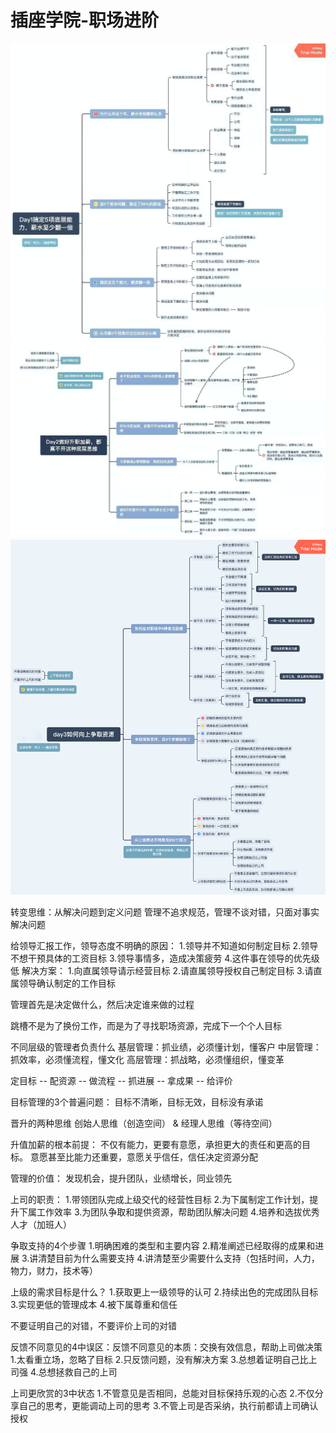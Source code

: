 ﻿# 插座学院-职场进阶
![avatar](../../images/booknotes/职场进阶day1.png)
![avatar](../../images/booknotes/职场进阶day2.png)
![avatar](../../images/booknotes/职场进阶day3.png)

转变思维：从解决问题到定义问题
管理不追求规范，管理不谈对错，只面对事实解决问题

给领导汇报工作，领导态度不明确的原因：
1.领导并不知道如何制定目标
2.领导不想干预具体的工资目标
3.领导事情多，造成决策疲劳
4.这件事在领导的优先级低
解决方案：
1.向直属领导请示经营目标
2.请直属领导授权自己制定目标
3.请直属领导确认制定的工作目标

管理首先是决定做什么，然后决定谁来做的过程

跳槽不是为了换份工作，而是为了寻找职场资源，完成下一个个人目标

不同层级的管理者负责什么
基层管理：抓业绩，必须懂计划，懂客户
中层管理：抓效率，必须懂流程，懂文化
高层管理：抓战略，必须懂组织，懂变革

定目标 -- 配资源 -- 做流程 -- 抓进展 -- 拿成果 -- 给评价

目标管理的3个普遍问题：
目标不清晰，目标无效，目标没有承诺

晋升的两种思维
创始人思维（创造空间） & 经理人思维（等待空间）

升值加薪的根本前提：
不仅有能力，更要有意愿，承担更大的责任和更高的目标。
意愿甚至比能力还重要，意愿关乎信任，信任决定资源分配

管理的价值：
发现机会，提升团队，业绩增长，同业领先

上司的职责：
1.带领团队完成上级交代的经营性目标
2.为下属制定工作计划，提升下属工作效率
3.为团队争取和提供资源，帮助团队解决问题
4.培养和选拔优秀人才（加班人）

争取支持的4个步骤
1.明确困难的类型和主要内容
2.精准阐述已经取得的成果和进展
3.讲清楚目前为什么需要支持
4.讲清楚至少需要什么支持（包括时间，人力，物力，财力，技术等）

上级的需求目标是什么？
1.获取更上一级领导的认可
2.持续出色的完成团队目标
3.实现更低的管理成本
4.被下属尊重和信任

不要证明自己的对错，不要评价上司的对错

反馈不同意见的4中误区：反馈不同意见的本质：交换有效信息，帮助上司做决策
1.太看重立场，忽略了目标
2.只反馈问题，没有解决方案
3.总想着证明自己比上司强
4.总想拯救自己的上司

上司更欣赏的3中状态
1.不管意见是否相同，总能对目标保持乐观的心态
2.不仅分享自己的思考，更能调动上司的思考
3.不管上司是否采纳，执行前都请上司确认授权

